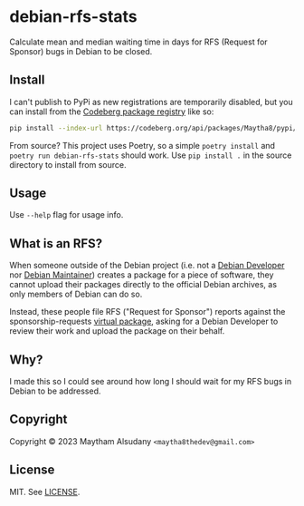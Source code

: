 # debian-rfs-stats
Calculate mean and median waiting time in days for RFS (Request for Sponsor)
bugs in Debian to be closed.

## Install

I can't publish to PyPi as new registrations are temporarily disabled, but you
can install from the [Codeberg package
registry](https://codeberg.org/Maytha8/-/packages/pypi/debian-rfs-stats) like
so:

```sh
pip install --index-url https://codeberg.org/api/packages/Maytha8/pypi/simple/ debian-rfs-stats
```

From source? This project uses Poetry, so a simple `poetry install` and `poetry
run debian-rfs-stats` should work. Use `pip install .` in the source directory
to install from source.

## Usage

Use `--help` flag for usage info.

## What is an RFS?

When someone outside of the Debian project (i.e. not a [Debian
Developer](https://wiki.debian.org/Glossary#debian-developer) nor [Debian
Maintainer](https://wiki.debian.org/Glossary#debian-maintainer)) creates a
package for a piece of software, they cannot upload their packages directly to
the official Debian archives, as only members of Debian can do so.

Instead, these people file RFS ("Request for Sponsor") reports against the
sponsorship-requests [virtual
package](https://wiki.debian.org/Glossary#virtual-package), asking for a Debian
Developer to review their work and upload the package on their behalf.

## Why?

I made this so I could see around how long I should wait for my RFS bugs in
Debian to be addressed.

## Copyright

Copyright &copy; 2023 Maytham Alsudany `<maytha8thedev@gmail.com>`

## License

MIT. See [LICENSE](./LICENSE).
